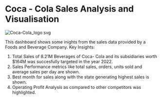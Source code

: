 # Coca - Cola Sales Analysis and Visualisation

![Coca-Cola_logo svg](https://github.com/bushrafatimakhan30/Coca---Cola-Sales-Analysis-and-Visualisation/assets/120975147/3ded84eb-1a8e-4d0e-8e80-d63183b338f3)









This dashboard shows some inights from the sales data provided by a Foods and Beverage Company.
Key Insights:
1) Total Sales of 8.21M Beverages of Coca- Cola and its subsidiaries worth $164M was succesfully targeted in the year 2022.
2) Sales Performance metrics like total sales, orders, units sold and average sales per day are shown.
3) Best month for sales along with the state generating highest sales is shown.
4) Operating Profit Analysis as compared to other competitors was highlighted.
